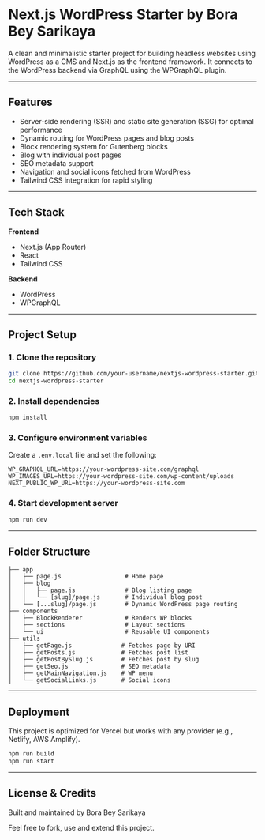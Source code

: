 # Next.js WordPress Starter by Bora Bey Sarikaya

A clean and minimalistic starter project for building headless websites using WordPress as a CMS and Next.js as the frontend framework. It connects to the WordPress backend via GraphQL using the WPGraphQL plugin.

---

## Features

- Server-side rendering (SSR) and static site generation (SSG) for optimal performance
- Dynamic routing for WordPress pages and blog posts
- Block rendering system for Gutenberg blocks
- Blog with individual post pages
- SEO metadata support
- Navigation and social icons fetched from WordPress
- Tailwind CSS integration for rapid styling

---

## Tech Stack

**Frontend**

- Next.js (App Router)
- React
- Tailwind CSS

**Backend**

- WordPress
- WPGraphQL

---

## Project Setup

### 1. Clone the repository

```bash
git clone https://github.com/your-username/nextjs-wordpress-starter.git
cd nextjs-wordpress-starter
```

### 2. Install dependencies

```bash
npm install
```

### 3. Configure environment variables

Create a `.env.local` file and set the following:

```env
WP_GRAPHQL_URL=https://your-wordpress-site.com/graphql
WP_IMAGES_URL=https://your-wordpress-site.com/wp-content/uploads
NEXT_PUBLIC_WP_URL=https://your-wordpress-site.com
```

### 4. Start development server

```bash
npm run dev
```

---

## Folder Structure

```text
├── app
│   ├── page.js                  # Home page
│   ├── blog
│   │   ├── page.js              # Blog listing page
│   │   └── [slug]/page.js       # Individual blog post
│   └── [...slug]/page.js        # Dynamic WordPress page routing
├── components
│   ├── BlockRenderer            # Renders WP blocks
│   ├── sections                 # Layout sections
│   └── ui                       # Reusable UI components
├── utils
│   ├── getPage.js              # Fetches page by URI
│   ├── getPosts.js             # Fetches post list
│   ├── getPostBySlug.js        # Fetches post by slug
│   ├── getSeo.js               # SEO metadata
│   ├── getMainNavigation.js    # WP menu
│   └── getSocialLinks.js       # Social icons
```

---

## Deployment

This project is optimized for Vercel but works with any provider (e.g., Netlify, AWS Amplify).

```bash
npm run build
npm run start
```

---

## License & Credits

Built and maintained by Bora Bey Sarikaya

Feel free to fork, use and extend this project.
